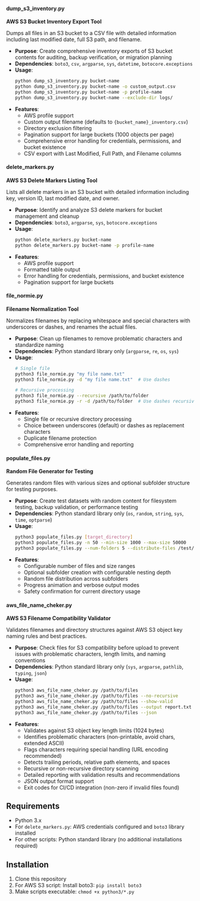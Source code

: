 
#### dump_s3_inventory.py
**AWS S3 Bucket Inventory Export Tool**

Dumps all files in an S3 bucket to a CSV file with detailed information including last modified date, full S3 path, and filename.

- **Purpose**: Create comprehensive inventory exports of S3 bucket contents for auditing, backup verification, or migration planning
- **Dependencies**: `boto3`, `csv`, `argparse`, `sys`, `datetime`, `botocore.exceptions`
- **Usage**: 
  ```bash
  python dump_s3_inventory.py bucket-name
  python dump_s3_inventory.py bucket-name -o custom_output.csv
  python dump_s3_inventory.py bucket-name -p profile-name
  python dump_s3_inventory.py bucket-name --exclude-dir logs/
  ```
- **Features**:
  - AWS profile support
  - Custom output filename (defaults to `{bucket_name}_inventory.csv`)
  - Directory exclusion filtering
  - Pagination support for large buckets (1000 objects per page)
  - Comprehensive error handling for credentials, permissions, and bucket existence
  - CSV export with Last Modified, Full Path, and Filename columns

#### delete_markers.py
**AWS S3 Delete Markers Listing Tool**

Lists all delete markers in an S3 bucket with detailed information including key, version ID, last modified date, and owner.

- **Purpose**: Identify and analyze S3 delete markers for bucket management and cleanup
- **Dependencies**: `boto3`, `argparse`, `sys`, `botocore.exceptions`
- **Usage**: 
  ```bash
  python delete_markers.py bucket-name
  python delete_markers.py bucket-name -p profile-name
  ```
- **Features**:
  - AWS profile support
  - Formatted table output
  - Error handling for credentials, permissions, and bucket existence
  - Pagination support for large buckets

#### file_normie.py
**Filename Normalization Tool**

Normalizes filenames by replacing whitespace and special characters with underscores or dashes, and renames the actual files.

- **Purpose**: Clean up filenames to remove problematic characters and standardize naming
- **Dependencies**: Python standard library only (`argparse`, `re`, `os`, `sys`)
- **Usage**:
  ```bash
  # Single file
  python3 file_normie.py "my file name.txt"
  python3 file_normie.py -d "my file name.txt"  # Use dashes
  
  # Recursive processing
  python3 file_normie.py --recursive /path/to/folder
  python3 file_normie.py -r -d /path/to/folder  # Use dashes recursively
  ```
- **Features**:
  - Single file or recursive directory processing
  - Choice between underscores (default) or dashes as replacement characters
  - Duplicate filename protection
  - Comprehensive error handling and reporting

#### populate_files.py
**Random File Generator for Testing**

Generates random files with various sizes and optional subfolder structure for testing purposes.

- **Purpose**: Create test datasets with random content for filesystem testing, backup validation, or performance testing
- **Dependencies**: Python standard library only (`os`, `random`, `string`, `sys`, `time`, `optparse`)
- **Usage**:
  ```bash
  python3 populate_files.py [target_directory]
  python3 populate_files.py -n 50 --min-size 1000 --max-size 50000
  python3 populate_files.py --num-folders 5 --distribute-files /test/directory
  ```
- **Features**:
  - Configurable number of files and size ranges
  - Optional subfolder creation with configurable nesting depth
  - Random file distribution across subfolders
  - Progress animation and verbose output modes
  - Safety confirmation for current directory usage

#### aws_file_name_cheker.py
**AWS S3 Filename Compatibility Validator**

Validates filenames and directory structures against AWS S3 object key naming rules and best practices.

- **Purpose**: Check files for S3 compatibility before upload to prevent issues with problematic characters, length limits, and naming conventions
- **Dependencies**: Python standard library only (`sys`, `argparse`, `pathlib`, `typing`, `json`)
- **Usage**:
  ```bash
  python3 aws_file_name_cheker.py /path/to/files
  python3 aws_file_name_cheker.py /path/to/files --no-recursive
  python3 aws_file_name_cheker.py /path/to/files --show-valid
  python3 aws_file_name_cheker.py /path/to/files --output report.txt
  python3 aws_file_name_cheker.py /path/to/files --json
  ```
- **Features**:
  - Validates against S3 object key length limits (1024 bytes)
  - Identifies problematic characters (non-printable, avoid chars, extended ASCII)
  - Flags characters requiring special handling (URL encoding recommended)
  - Detects trailing periods, relative path elements, and spaces
  - Recursive or non-recursive directory scanning
  - Detailed reporting with validation results and recommendations
  - JSON output format support
  - Exit codes for CI/CD integration (non-zero if invalid files found)

## Requirements

- Python 3.x
- For `delete_markers.py`: AWS credentials configured and `boto3` library installed
- For other scripts: Python standard library (no additional installations required)

## Installation

1. Clone this repository
2. For AWS S3 script: Install boto3: `pip install boto3`
3. Make scripts executable: `chmod +x python3/*.py`
